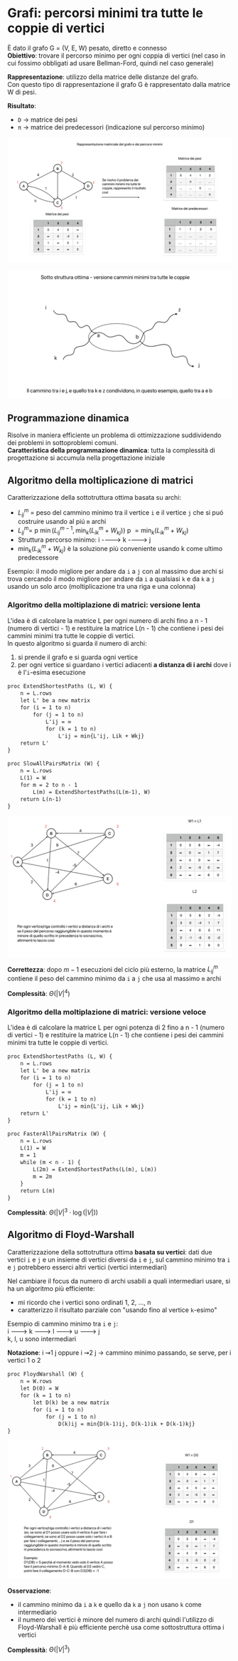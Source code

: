 # Grafi: percorsi minimi tra tutte le coppie di vertici
È dato il grafo G = (V, E, W) pesato, diretto e connesso  
**Obiettivo**: trovare il percorso minimo per ogni coppia di vertici (nel caso in cui fossimo obbligati ad usare Bellman-Ford, quindi nel caso generale)

**Rappresentazione**: utilizzo della matrice delle distanze del grafo.  
Con questo tipo di rappresentazione il grafo G è rappresentato dalla matrice W di pesi.

**Risultato**:
- `D` -> matrice dei pesi
- `π` -> matrice dei predecessori (indicazione sul percorso minimo)

![alt text](images/16_00.png)

![alt text](images/16_01.png)

## Programmazione dinamica
Risolve in maniera efficiente un problema di ottimizzazione suddividendo dei problemi in sottoproblemi comuni.  
**Caratteristica della programmazione dinamica**: tutta la complessità di progettazione si accumula nella progettazione iniziale

## Algoritmo della moltiplicazione di matrici
Caratterizzazione della sottotruttura ottima basata su archi:  
- $L^m_{i j}$ = peso del cammino minimo tra il vertice `i` e il vertice `j` che si puó costruire usando al piú `m` archi
- $L^m_{i j} =$ p $\min(L^{m-1}_{i j}, \min_k(L^m_{i k} + W_{kj}))$ p $= \min_k(L^m_{i k} + W_{kj})$
- Struttura percorso minimo: i ----> k ----> j  
- $\min_k(L^m_{i k} + W_{kj})$ è la soluzione più conveniente usando k come ultimo predecessore

Esempio: il modo migliore per andare da `i` a `j` con al massimo due archi si trova cercando il modo migliore per andare da `i` a qualsiasi `k` e da `k` a `j` usando un solo arco (moltiplicazione tra una riga e una colonna)

### Algoritmo della moltiplazione di matrici: versione lenta
L'idea è di calcolare la matrice L per ogni numero di archi fino a n - 1 (numero di vertici - 1) e restituire la matrice L(n - 1) che contiene i pesi dei cammini minimi tra tutte le coppie di vertici.  
In questo algoritmo si guarda il numero di archi:
1. si prende il grafo e si guarda ogni vertice
2. per ogni vertice si guardano i vertici adiacenti **a distanza di i archi** dove i è l'`i`-esima esecuzione
```pseudocode
proc ExtendShortestPaths (L, W) {
    n = L.rows
    let L' be a new matrix
    for (i = 1 to n)
        for (j = 1 to n)
            L'ij = ∞
            for (k = 1 to n)
                L'ij = min{L'ij, Lik + Wkj}
    return L'
}
```

```pseudocode
proc SlowAllPairsMatrix (W) {
    n = L.rows
    L(1) = W
    for m = 2 to n - 1
        L(m) = ExtendShortestPaths(L(m-1), W)
    return L(n-1)
}
```

![alt text](images/16_02.png)

**Correttezza**: dopo $m - 1$ esecuzioni del ciclo più esterno, la matrice $L^m_{i j}$ contiene il peso del cammino minimo da `i` a `j` che usa al massimo `m` archi

**Complessità**: $\Theta(|V|^4)$

### Algoritmo della moltiplazione di matrici: versione veloce
L'idea è di calcolare la matrice L per ogni potenza di 2 fino a n - 1 (numero di vertici - 1) e restituire la matrice L(n - 1) che contiene i pesi dei cammini minimi tra tutte le coppie di vertici.
```pseudocode
proc ExtendShortestPaths (L, W) {
    n = L.rows
    let L' be a new matrix
    for (i = 1 to n)
        for (j = 1 to n)
            L'ij = ∞
            for (k = 1 to n)
                L'ij = min{L'ij, Lik + Wkj}
    return L'
}
```

```pseudocode
proc FasterAllPairsMatrix (W) {
    n = L.rows
    L(1) = W
    m = 1
    while (m < n - 1) {
        L(2m) = ExtendShortestPaths(L(m), L(m))
        m = 2m
    }
    return L(m)
}
```

**Complessità**: $\Theta(|V|^3 \cdot \log(|V|))$

## Algoritmo di Floyd-Warshall
Caratterizzazione della sottotruttura ottima **basata su vertici**: dati due vertici `i` e `j` e un insieme di vertici diversi da `i` e `j`, sul cammino minimo tra `i` e `j` potrebbero esserci altri vertici (vertici intermediari)

Nel cambiare il focus da numero di archi usabili a quali intermediari usare, si ha un algoritmo più efficiente:
- mi ricordo che i vertici sono ordinati 1, 2, ..., n
- caratterizzo il risultato parziale con "usando fino al vertice `k`-esimo"

Esempio di cammino minimo tra `i` e `j`:  
i ---> k ---> l ---> u ---> j  
k, l, u sono intermediari

**Notazione**: i ⇝1 j oppure i ⇝2 j -> cammino minimo passando, se serve, per i vertici 1 o 2

```pseudocode
proc FloydWarshall (W) {
    n = W.rows
    let D(0) = W
    for (k = 1 to n)
        let D(k) be a new matrix
        for (i = 1 to n)
            for (j = 1 to n)
                D(k)ij = min{D(k-1)ij, D(k-1)ik + D(k-1)kj}
}
```

![alt text](images/16_03.png)

**Osservazione**:
- il cammino minimo da `i` a `k` e quello da `k` a `j` non usano `k` come intermediario
- il numero dei vertici è minore del numero di archi quindi l'utilizzo di Floyd-Warshall è più efficiente perchè usa come sottostruttura ottima i vertici

**Complessità**: $\Theta(|V|^3)$